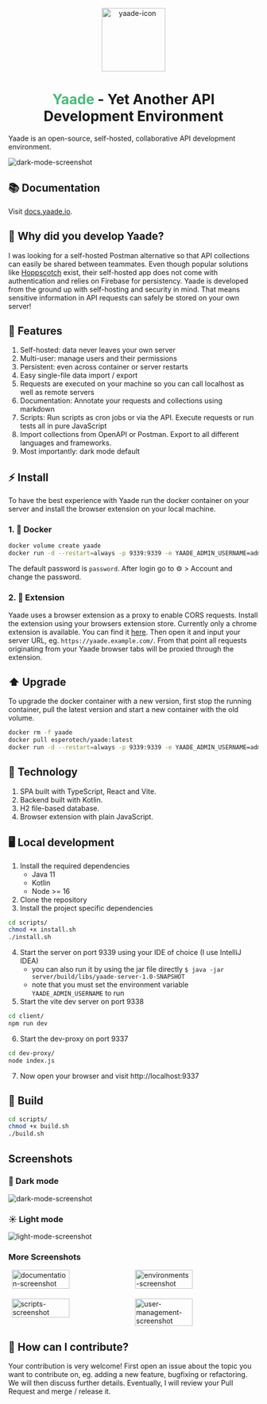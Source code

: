 <p align="center">
    <img style="width:128px;min-width:128px;max-width:128px;height:auto" src="assets/YaadeIcon.png" alt="yaade-icon"/>
</p>

<h1 align="center"><span style="color:#48bb78">Yaade</span> - Yet Another API Development Environment</h1>

Yaade is an open-source, self-hosted, collaborative API development environment.

<img src="assets/dark-mode.png" alt="dark-mode-screenshot"/>

## 📚 Documentation

Visit [docs.yaade.io](https://docs.yaade.io).

## 🤔 Why did you develop Yaade?

I was looking for a self-hosted Postman alternative so that API collections can easily be shared between teammates. Even though popular solutions like <a href="https://hoppscotch.io/de/">Hoppscotch</a> exist, their self-hosted app does not come with authentication and relies on Firebase for persistency. Yaade is developed from the ground up with self-hosting and security in mind. That means sensitive information in API requests can safely be stored on your own server!

## 🌟 Features

1. Self-hosted: data never leaves your own server
2. Multi-user: manage users and their permissions
3. Persistent: even across container or server restarts
4. Easy single-file data import / export
5. Requests are executed on your machine so you can call localhost as well as remote servers
6. Documentation: Annotate your requests and collections using markdown
7. Scripts: Run scripts as cron jobs or via the API. Execute requests or run tests all in pure JavaScript
8. Import collections from OpenAPI or Postman. Export to all different languages and frameworks.
9. Most importantly: dark mode default

## ⚡ Install

To have the best experience with Yaade run the docker container on your server and install the browser extension on your local machine.

### 1. 🐋 Docker

```bash
docker volume create yaade
docker run -d --restart=always -p 9339:9339 -e YAADE_ADMIN_USERNAME=admin -v yaade:/app/data --name yaade esperotech/yaade:latest
```

The default password is `password`. After login go to ⚙️ > Account and change the password.

### 2. 🔧 Extension

Yaade uses a browser extension as a proxy to enable CORS requests. Install the extension using your browsers extension store. Currently only a chrome extension is available. You can find it <a href="https://chrome.google.com/webstore/detail/yaade-extension/mddoackclclnbkmofficmmepfnadolfa">here</a>. Then open it and input your server URL, eg. `https://yaade.example.com/`. From that point all requests originating from your Yaade browser tabs will be proxied through the extension.

## ⬆️ Upgrade

To upgrade the docker container with a new version, first stop the running container, pull the latest version and start a new container with the old volume.

```bash
docker rm -f yaade
docker pull esperotech/yaade:latest
docker run -d --restart=always -p 9339:9339 -e YAADE_ADMIN_USERNAME=admin -v yaade:/app/data --name yaade esperotech/yaade:latest
```

## 💾 Technology

1. SPA built with TypeScript, React and Vite.
2. Backend built with Kotlin.
3. H2 file-based database.
4. Browser extension with plain JavaScript.

## 🖥️ Local development

1. Install the required dependencies
    - Java 11
    - Kotlin
    - Node >= 16
2. Clone the repository
3. Install the project specific dependencies
```bash
cd scripts/
chmod +x install.sh
./install.sh
```
4. Start the server on port 9339 using your IDE of choice (I use IntelliJ IDEA)
    - you can also run it by using the jar file directly `$ java -jar server/build/libs/yaade-server-1.0-SNAPSHOT`
    - note that you must set the environment variable `YAADE_ADMIN_USERNAME` to run
5. Start the vite dev server on port 9338
```bash
cd client/
npm run dev
```
6. Start the dev-proxy on port 9337
```bash
cd dev-proxy/
node index.js
```
7. Now open your browser and visit http://localhost:9337

## 🔨 Build

```bash
cd scripts/
chmod +x build.sh
./build.sh
```

## Screenshots

### 🌙 Dark mode

<img src="assets/dark-mode.png" alt="dark-mode-screenshot"/>

### ☀️ Light mode

<img src="assets/light-mode.png" alt="light-mode-screenshot"/>

### More Screenshots

<div style="width:100%;min-width:100%;display:flex;flex-wrap:wrap;justify-content:space-evenly">
    <img style="width:48%;min-width:48%;max-width:48%;height:auto;margin-bottom:20px" src="assets/documentation.png" alt="documentation-screenshot"/>
    <img style="width:48%;min-width:48%;max-width:48%;height:auto;margin-bottom:20px" src="assets/environments.png" alt="environments-screenshot"/>
    <img style="width:48%;min-width:48%;max-width:48%;height:auto" src="assets/scripts.png" alt="scripts-screenshot"/>
    <img style="width:48%;min-width:48%;max-width:48%;height:auto" src="assets/user-management.png" alt="user-management-screenshot"/>
</div>

## 🤝  How can I contribute?

Your contribution is very welcome! First open an issue about the topic you want to contribute on, eg. adding a new feature, bugfixing or refactoring. We will then discuss further details. Eventually, I will review your Pull Request and merge / release it.
